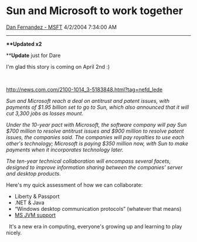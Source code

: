 <div id="page">

# Sun and Microsoft to work together

[Dan Fernandez -
MSFT](https://social.msdn.microsoft.com/profile/Dan%20Fernandez%20-%20MSFT)
4/2/2004 7:34:00 AM

-----

<div id="content">

**\*\*Updated x2**

\*\***Update** just for Dare

I'm glad this story is coming on April 2nd :)

 

<http://news.com.com/2100-1014_3-5183848.html?tag=nefd_lede> 

*Sun and Microsoft reach a deal on antitrust and patent issues, with
payments of $1.95 billion set to go to Sun, which also announced that it
will cut 3,300 jobs as losses mount.*

*Under the 10-year pact with Microsoft, the software company will pay
Sun $700 million to resolve antitrust issues and $900 million to resolve
patent issues, the companies said. The companies will pay royalties to
use each other's technology; Microsoft is paying $350 million now, with
Sun to make payments when it incorporates technology later.*

*The ten-year technical collaboration will encompass several facets,
designed to improve information sharing between the companies’ server
and desktop products.*

Here's my quick assessment of how we can collaborate:

  - Liberty & Passport
  - .NET & Java
  - “Windows desktop communication protocols” (whatever that means)
  - [MS JVM support](http://www.microsoft.com/mscorp/java/)

  It's a new era in computing, everyone's growing up and learning to
play nicely.

</div>

</div>
